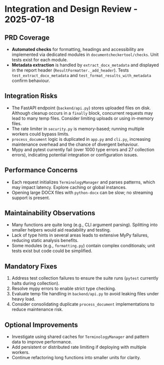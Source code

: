 Integration and Design Review - 2025-07-18
==========================================

## PRD Coverage
- **Automated checks** for formatting, headings and accessibility are implemented via dedicated modules in `documentcheckertool/checks`. Unit tests exist for each module.
- **Metadata extraction** is handled by `extract_docx_metadata` and displayed in the report header (`ResultFormatter._add_header`). Tests `test_extract_docx_metadata` and `test_format_results_with_metadata` confirm behaviour.

## Integration Risks
- The FastAPI endpoint (`backend/api.py`) stores uploaded files on disk. Although cleanup occurs in a `finally` block, concurrent requests may lead to many temp files. Consider limiting uploads or using in-memory files.
- The rate limiter in `security.py` is memory-based; running multiple workers could bypass limits.
- `process_document` logic is duplicated in `app.py` and `cli.py`, increasing maintenance overhead and the chance of divergent behaviour.
- Mypy and pytest currently fail (over 1000 type errors and 27 collection errors), indicating potential integration or configuration issues.

## Performance Concerns
- Each request initializes `TerminologyManager` and parses patterns, which may impact latency. Explore caching or global instances.
- Opening large DOCX files with `python-docx` can be slow; no streaming support is present.

## Maintainability Observations
- Many functions are quite long (e.g., CLI argument parsing). Splitting into smaller helpers would aid readability and testing.
- Lack of type hints in several areas leads to extensive MyPy failures, reducing static analysis benefits.
- Some modules (e.g., `formatting.py`) contain complex conditionals; unit tests exist but code could be simplified.

## Mandatory Fixes
1. Address test collection failures to ensure the suite runs (`pytest` currently halts during collection).  
2. Resolve mypy errors to enable strict type checking.  
3. Evaluate temp file handling in `backend/api.py` to avoid leaking files under heavy load.  
4. Consider consolidating duplicate `process_document` implementations to reduce maintenance risk.

## Optional Improvements
- Investigate using shared caches for `TerminologyManager` and pattern data to improve performance.  
- Add persistent or distributed rate limiting if deploying with multiple workers.  
- Continue refactoring long functions into smaller units for clarity.

